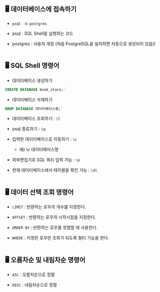 ## 🖥 데이터베이스에 접속하기
* `psql -U postgres`

* psql : SQL Shell을 실행하는 코드

* postgres : 사용자 계정 (처음 PostgreSQL을 설치하면 자동으로 생성되어 있음)l
<br/><br/>

## 🖥 SQL Shell 명령어
* 데이터베이스 생성하기
```sql
CREATE DATABASE book_stare;`
```
* 데이터베이스 삭제하기
```sql
DROP DATABASE 데이터베이스명;`
```
* 데이터베이스 조회하기 : `\l`

* psql 종료하기 : `\q `

* 입력한 데이터베이스로 이동하기 : `\c`
  * 예) \c 데이터베이스명

* 외부편집기로 SQL 쿼리 입력 가능 : `\e`

* 현재 데이터베이스에서 테이블을 확인 가능 : `\dt`
<br/><br/>

## 🖥 데이터 선택 조회 명령어
* `LIMIT` : 반환하는 로우의 개수를 지정한다.

* `OFFSET` : 반환하는 로우의 시작시점을 지정한다.

* `ORDER BY` : 반환하는 로우를 정렬할 때 사용한다.

* `WHERE` : 지정한 로우만 조회가 되도록 필터 기능을 한다.
<br/><br/>

## 🖥 오름차순 및 내림차순 명령어
* `ASC` : 오름차순으로 정렬

* `DESC` : 내림차순으로 정렬


